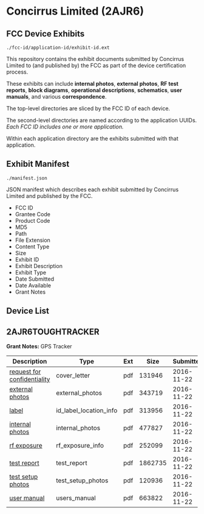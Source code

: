 # Concirrus Limited (2AJR6)
## FCC Device Exhibits

```
./fcc-id/application-id/exhibit-id.ext
```

This repository contains the exhibit documents submitted by Concirrus Limited to (and published by) the FCC as part of the device certification process.

These exhibits can include **internal photos**, **external photos**, **RF test reports**, **block diagrams**, **operational descriptions**, **schematics**, **user manuals**, and various **correspondence**.

The top-level directories are sliced by the FCC ID of each device.

The second-level directories are named according to the application UUIDs. *Each FCC ID includes one or more application.*

Within each application directory are the exhibits submitted with that application. 

## Exhibit Manifest

```
./manifest.json
```

JSON manifest which describes each exhibit submitted by Concirrus Limited and published by the FCC.

- FCC ID
- Grantee Code
- Product Code
- MD5
- Path
- File Extension
- Content Type
- Size
- Exhibit ID
- Exhibit Description
- Exhibit Type
- Date Submitted
- Date Available
- Grant Notes

## Device List
## 2AJR6TOUGHTRACKER
**Grant Notes:** GPS Tracker

| Description | Type | Ext | Size | Submitted | Available |
| ----------- | ---- | --- | ---- | --------- | --------- |
| [request for confidentiality](2AJR6TOUGHTRACKER/d0d1072db9ac5a51da7491024606292d/3202843.pdf) | cover_letter | pdf | 131946 | 2016-11-22 | 2016-11-22 |
| [external photos](2AJR6TOUGHTRACKER/d0d1072db9ac5a51da7491024606292d/3202839.pdf) | external_photos | pdf | 343719 | 2016-11-22 | 2016-11-22 |
| [label](2AJR6TOUGHTRACKER/d0d1072db9ac5a51da7491024606292d/3202844.pdf) | id_label_location_info | pdf | 313956 | 2016-11-22 | 2016-11-22 |
| [internal photos](2AJR6TOUGHTRACKER/d0d1072db9ac5a51da7491024606292d/3202845.pdf) | internal_photos | pdf | 477827 | 2016-11-22 | 2016-11-22 |
| [rf exposure](2AJR6TOUGHTRACKER/d0d1072db9ac5a51da7491024606292d/3202840.pdf) | rf_exposure_info | pdf | 252099 | 2016-11-22 | 2016-11-22 |
| [test report](2AJR6TOUGHTRACKER/d0d1072db9ac5a51da7491024606292d/3202842.pdf) | test_report | pdf | 1862735 | 2016-11-22 | 2016-11-22 |
| [test setup photos](2AJR6TOUGHTRACKER/d0d1072db9ac5a51da7491024606292d/3202841.pdf) | test_setup_photos | pdf | 120936 | 2016-11-22 | 2016-11-22 |
| [user manual](2AJR6TOUGHTRACKER/d0d1072db9ac5a51da7491024606292d/3202846.pdf) | users_manual | pdf | 663822 | 2016-11-22 | 2016-11-22 |
